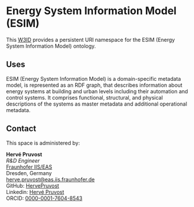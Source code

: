 # Energy System Information Model (ESIM)

This [W3ID](https://w3id.org) provides a persistent URI namespace for the ESIM (Energy System Information Model) ontology.

## Uses

ESIM (Energy System Information Model) is a domain-specific metadata model, is represented as an RDF graph,
that describes information about energy systems at building and urban levels including their automation and
control systems. It comprises functional, structural, and physical descriptions of the
systems as master metadata and additional operational metadata.

## Contact

This space is administered by:

**Hervé Pruvost**  
_R&D Engineer_  
[Fraunhofer IIS/EAS](hhttps://www.eas.iis.fraunhofer.de/)  
Dresden, Germany  
<herve.pruvost@eas.iis.fraunhofer.de>  
GitHub: [HervePruvost](https://github.com/HervePruvost)  
Linkedin: [Hervé Pruvost](https://www.linkedin.com/in/hervepruvost/)  
ORCID: [0000-0001-7604-8543](https://orcid.org/0000-0001-7604-8543)

